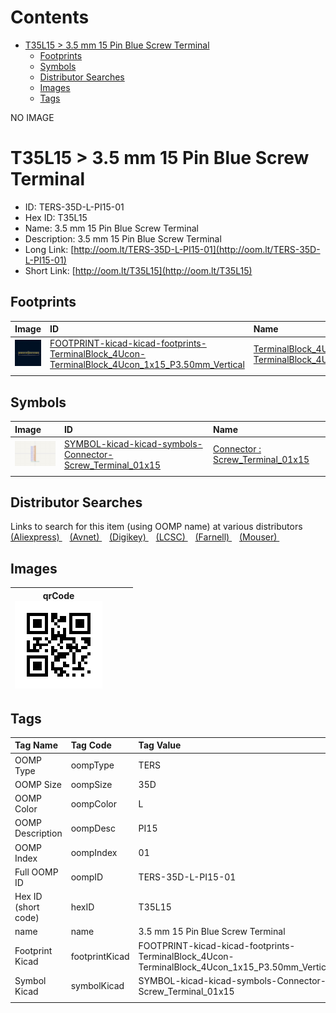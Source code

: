 



Contents
========

* [T35L15 > 3.5 mm 15 Pin Blue Screw Terminal](#t35l15--35-mm-15-pin-blue-screw-terminal)
	* [Footprints](#footprints)
	* [Symbols](#symbols)
	* [Distributor Searches](#distributor-searches)
	* [Images](#images)
	* [Tags](#tags)
  
NO IMAGE  
# T35L15 > 3.5 mm 15 Pin Blue Screw Terminal

- ID: TERS-35D-L-PI15-01
- Hex ID: T35L15
- Name: 3.5 mm 15 Pin Blue Screw Terminal
- Description: 3.5 mm 15 Pin Blue Screw Terminal
- Long Link: [http://oom.lt/TERS-35D-L-PI15-01](http://oom.lt/TERS-35D-L-PI15-01)
- Short Link: [http://oom.lt/T35L15](http://oom.lt/T35L15)

## Footprints
  

|Image|ID|Name|
| :--- | :--- | :--- |
|[![](https://raw.githubusercontent.com/oomlout/oomlout_OOMP_eda_V2/main/FOOTPRINT/kicad/kicad-footprints/TerminalBlock_4Ucon/TerminalBlock_4Ucon_1x15_P3.50mm_Vertical/image_140.png)](https://github.com/oomlout/oomlout_OOMP_eda_V2/tree/main/FOOTPRINT/kicad/kicad-footprints/TerminalBlock_4Ucon/TerminalBlock_4Ucon_1x15_P3.50mm_Vertical/)|[FOOTPRINT-kicad-kicad-footprints-TerminalBlock_4Ucon-TerminalBlock_4Ucon_1x15_P3.50mm_Vertical](https://github.com/oomlout/oomlout_OOMP_eda_V2/tree/main/FOOTPRINT/kicad/kicad-footprints/TerminalBlock_4Ucon/TerminalBlock_4Ucon_1x15_P3.50mm_Vertical/)|[TerminalBlock_4Ucon : TerminalBlock_4Ucon_1x15_P3.50mm_Vertical](https://github.com/oomlout/oomlout_OOMP_eda_V2/tree/main/FOOTPRINT/kicad/kicad-footprints/TerminalBlock_4Ucon/TerminalBlock_4Ucon_1x15_P3.50mm_Vertical/)|
||||

## Symbols
  

|Image|ID|Name|
| :--- | :--- | :--- |
|[![](https://raw.githubusercontent.com/oomlout/oomlout_OOMP_eda_V2/main/SYMBOL/kicad/kicad-symbols/Connector/Screw_Terminal_01x15/image_140.png)](https://github.com/oomlout/oomlout_OOMP_eda_V2/tree/main/SYMBOL/kicad/kicad-symbols/Connector/Screw_Terminal_01x15/)|[SYMBOL-kicad-kicad-symbols-Connector-Screw_Terminal_01x15](https://github.com/oomlout/oomlout_OOMP_eda_V2/tree/main/SYMBOL/kicad/kicad-symbols/Connector/Screw_Terminal_01x15/)|[Connector : Screw_Terminal_01x15](https://github.com/oomlout/oomlout_OOMP_eda_V2/tree/main/SYMBOL/kicad/kicad-symbols/Connector/Screw_Terminal_01x15/)|
||||

## Distributor Searches
  
Links to search for this item (using OOMP name) at various distributors  
[(Aliexpress) ](https://www.aliexpress.com/wholesale?SearchText=11173.5+mm+15+Pin+Blue+Screw+Terminal)&nbsp;&nbsp;&nbsp;[(Avnet) ](https://www.avnet.com/shop/us/search/3.5+mm+15+Pin+Blue+Screw+Terminal)&nbsp;&nbsp;&nbsp;[(Digikey) ](https://www.digikey.co.uk/en/products/result?s=3.5+mm+15+Pin+Blue+Screw+Terminal)&nbsp;&nbsp;&nbsp;[(LCSC) ](https://www.lcsc.com/search?q=3.5+mm+15+Pin+Blue+Screw+Terminal)&nbsp;&nbsp;&nbsp;[(Farnell) ](https://uk.farnell.com/search?st=3.5+mm+15+Pin+Blue+Screw+Terminal)&nbsp;&nbsp;&nbsp;[(Mouser) ](https://www.mouser.com/c/?q=3.5+mm+15+Pin+Blue+Screw+Terminal)&nbsp;&nbsp;&nbsp;
## Images
  

|qrCode<br>[![](https://raw.githubusercontent.com/oomlout/oomlout_OOMP_parts_V2/main/TERS/35D/L/PI15/01/qrCode_140.png)](https://github.com/oomlout/oomlout_OOMP_parts_V2/tree/main/TERS/35D/L/PI15/01/qrCode.png)||||
| :---: | :---: | :---: | :---: |

## Tags
  

|Tag Name|Tag Code|Tag Value|
| :--- | :--- | :--- |
|OOMP Type|oompType|TERS|
|OOMP Size|oompSize|35D|
|OOMP Color|oompColor|L|
|OOMP Description|oompDesc|PI15|
|OOMP Index|oompIndex|01|
|Full OOMP ID|oompID|TERS-35D-L-PI15-01|
|Hex ID (short code)|hexID|T35L15|
|name|name|3.5 mm 15 Pin Blue Screw Terminal|
|Footprint Kicad|footprintKicad|FOOTPRINT-kicad-kicad-footprints-TerminalBlock_4Ucon-TerminalBlock_4Ucon_1x15_P3.50mm_Vertical|
|Symbol Kicad|symbolKicad|SYMBOL-kicad-kicad-symbols-Connector-Screw_Terminal_01x15|
||||
